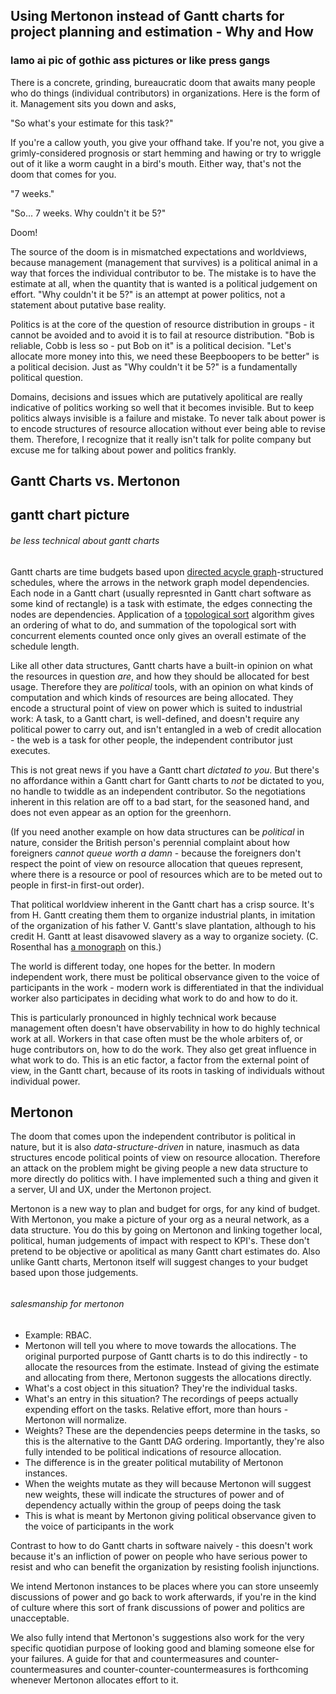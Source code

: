Using Mertonon instead of Gantt charts for project planning and estimation - Why and How
---

### lamo ai pic of gothic ass pictures or like press gangs

There is a concrete, grinding, bureaucratic doom that awaits many people who do things (individual contributors) in organizations. Here is the form of it. Management sits you down and asks,

"So what's your estimate for this task?"

If you're a callow youth, you give your offhand take. If you're not, you give a grimly-considered prognosis or start hemming and hawing or try to wriggle out of it like a worm caught in a bird's mouth. Either way, that's not the doom that comes for you.

"7 weeks."

"So... 7 weeks. Why couldn't it be 5?"

Doom!

The source of the doom is in mismatched expectations and worldviews, because management (management that survives) is a political animal in a way that forces the individual contributor to be. The mistake is to have the estimate at all, when the quantity that is wanted is a political judgement on effort. "Why couldn't it be 5?" is an attempt at power politics, not a statement about putative base reality.

Politics is at the core of the question of resource distribution in groups - it cannot be avoided and to avoid it is to fail at resource distribution. "Bob is reliable, Cobb is less so - put Bob on it" is a political decision. "Let's allocate more money into this, we need these Beepboopers to be better" is a political decision. Just as "Why couldn't it be 5?" is a fundamentally political question.

Domains, decisions and issues which are putatively apolitical are really indicative of politics working so well that it becomes invisible. But to keep politics always invisible is a failure and mistake. To never talk about power is to encode structures of resource allocation without ever being able to revise them. Therefore, I recognize that it really isn't talk for polite company but excuse me for talking about power and politics frankly.

##  Gantt Charts vs. Mertonon

## gantt chart picture

###### be less technical about gantt charts

Gantt charts are time budgets based upon [directed acycle graph](https://en.wikipedia.org/wiki/Directed_acyclic_graph)-structured schedules, where the arrows in the network graph model dependencies. Each node in a Gantt chart (usually represnted in Gantt chart software as some kind of rectangle) is a task with estimate, the edges connecting the nodes are dependencies. Application of a [topological sort](https://en.wikipedia.org/wiki/Topological_sorting) algorithm gives an ordering of what to do, and summation of the topological sort with concurrent elements counted once only gives an overall estimate of the schedule length.

Like all other data structures, Gantt charts have a built-in opinion on what the resources in question _are_, and how they should be allocated for best usage. Therefore they are _political_ tools, with an opinion on what kinds of computation and which kinds of resources are being allocated. They encode a structural point of view on power which is suited to industrial work: A task, to a Gantt chart, is well-defined, and doesn't require any political power to carry out, and isn't entangled in a web of credit allocation - the web is a task for other people, the independent contributor just executes.

This is not great news if you have a Gantt chart _dictated to you_. But there's no affordance within a Gantt chart for Gantt charts to _not_ be dictated to you, no handle to twiddle as an independent contributor. So the negotiations inherent in this relation are off to a bad start, for the seasoned hand, and does not even appear as an option for the greenhorn.

(If you need another example on how data structures can be _political_ in nature, consider the British person's perennial complaint about how foreigners _cannot queue worth a damn_ - because the foreigners don't respect the point of view on resource allocation that queues represent, where there is a resource or pool of resources which are to be meted out to people in first-in first-out order).

That political worldview inherent in the Gantt chart has a crisp source. It's from H. Gantt creating them them to organize industrial plants, in imitation of the organization of his father V. Gantt's slave plantation, although to his credit H. Gantt at least disavowed slavery as a way to organize society. (C. Rosenthal has [a monograph](https://www.amazon.com/Accounting-Slavery-Management-Caitlin-Rosenthal/dp/0674972090) on this.)

The world is different today, one hopes for the better. In modern independent work, there must be political observance given to the voice of participants in the work - modern work is differentiated in that the individual worker also participates in deciding what work to do and how to do it.

This is particularly pronounced in highly technical work because management often doesn't have observability in how to do highly technical work at all. Workers in that case often must be the whole arbiters of, or huge contributors on, how to do the work. They also get great influence in what work to do. This is an etic factor, a factor from the external point of view, in the Gantt chart, because of its roots in tasking of individuals without individual power.

## Mertonon

The doom that comes upon the independent contributor is political in nature, but it is also _data-structure-driven_ in nature, inasmuch as data structures encode political points of view on resource allocation. Therefore an attack on the problem might be giving people a new data structure to more directly do politics with. I have implemented such a thing and given it a server, UI and UX, under the Mertonon project.

Mertonon is a new way to plan and budget for orgs, for any kind of budget. With Mertonon, you make a picture of your org as a neural network, as a data structure. You do this by going on Mertonon and linking together local, political, human judgements of impact with respect to KPI's. These don't pretend to be objective or apolitical as many Gantt chart estimates do. Also unlike Gantt charts, Mertonon itself will suggest changes to your budget based upon those judgements.

######
###### salesmanship for mertonon
######
######

- Example: RBAC.
- Mertonon will tell you where to move towards the allocations. The original purported purpose of Gantt charts is to do this indirectly - to allocate the resources from the estimate. Instead of giving the estimate and allocating from there, Mertonon suggests the allocations directly.
- What's a cost object in this situation? They're the individual tasks.
- What's an entry in this situation? The recordings of peeps actually expending effort on the tasks. Relative effort, more than hours - Mertonon will normalize.
- Weights? These are the dependencies peeps determine in the tasks, so this is the alternative to the Gantt DAG ordering. Importantly, they're also fully intended to be political indications of resource allocation.
- The difference is in the greater political mutability of Mertonon instances.
- When the weights mutate as they will because Mertonon will suggest new weights, these will indicate the structures of power and of dependency actually within the group of peeps doing the task
- This is what is meant by Mertonon giving political observance given to the voice of participants in the work

Contrast to how to do Gantt charts in software naively - this doesn't work because it's an infliction of power on people who have serious power to resist and who can benefit the organization by resisting foolish injunctions.

We intend Mertonon instances to be places where you can store unseemly discussions of power and go back to work afterwards, if you're in the kind of culture where this sort of frank discussions of power and politics are unacceptable.

We also fully intend that Mertonon's suggestions also work for the very specific quotidian purpose of looking good and blaming someone else for your failures. A guide for that and countermeasures and counter-countermeasures and counter-counter-countermeasures is forthcoming whenever Mertonon allocates effort to it.
